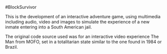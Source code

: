 #BlockSurvivor

This is the development of an interactive adventure game, using multimedia including audio, video and images to simulate
the experience of a new inmate entering into a South American jail. 

The original code source used was for an interactive video experience The Man from MOFO, set in a totalitarian state
similar to the one found in 1984 or Brazil. 



